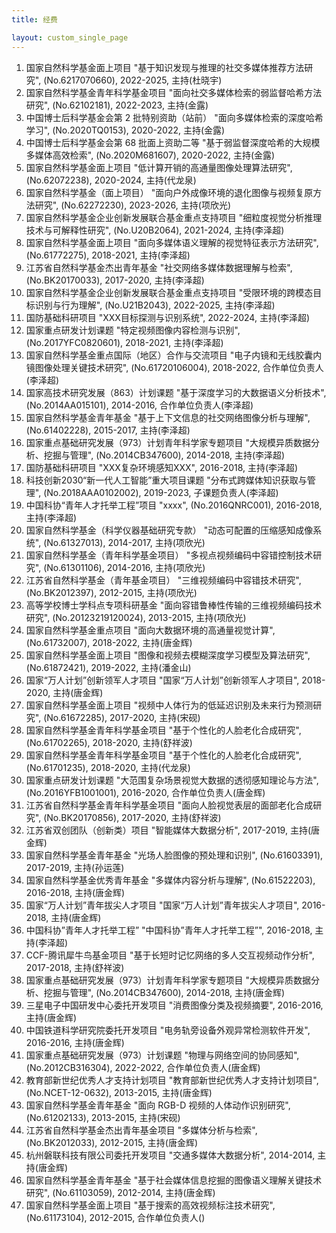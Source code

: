 ```yaml
---
title: 经费

layout: custom_single_page
---
```


1. 国家自然科学基金面上项目 "基于知识发现与推理的社交多媒体推荐方法研究", (No.6217070660), 2022-2025, 主持(杜晓宇)
2. 国家自然科学基金青年科学基金项目 "面向社交多媒体检索的弱监督哈希方法研究", (No.62102181), 2022-2023, 主持(金露)
3. 中国博士后科学基金会第 2 批特别资助（站前） "面向多媒体检索的深度哈希学习", (No.2020TQ0153), 2020-2022, 主持(金露)
4. 中国博士后科学基金会第 68 批面上资助二等 "基于弱监督深度哈希的大规模多媒体高效检索", (No.2020M681607), 2020-2022, 主持(金露)
5. 国家自然科学基金面上项目 "低计算开销的高通量图像处理算法研究", (No.62072238), 2020-2024, 主持(代龙泉)
6. 国家自然科学基金（面上项目） "面向户外成像环境的退化图像与视频复原方法研究", (No.62272230), 2023-2026, 主持(项欣光)
7. 国家自然科学基金企业创新发展联合基金重点支持项目 "细粒度视觉分析推理技术与可解释性研究", (No.U20B2064), 2021-2024, 主持(李泽超)
8. 国家自然科学基金面上项目 "面向多媒体语义理解的视觉特征表示方法研究", (No.61772275), 2018-2021, 主持(李泽超)
9. 江苏省自然科学基金杰出青年基金 "社交网络多媒体数据理解与检索", (No.BK20170033), 2017-2020, 主持(李泽超)
10. 国家自然科学基金企业创新发展联合基金重点支持项目 "受限环境的跨模态目标识别与行为理解", (No.U21B2043), 2022-2025, 主持(李泽超)
11. 国防基础科研项目 "XXX目标探测与识别系统", 2022-2024, 主持(李泽超)
12. 国家重点研发计划课题 "特定视频图像内容检测与识别", (No.2017YFC0820601), 2018-2021, 主持(李泽超)
13. 国家自然科学基金重点国际（地区）合作与交流项目 "电子内镜和无线胶囊内镜图像处理关键技术研究", (No.61720106004), 2018-2022, 合作单位负责人(李泽超)
14. 国家高技术研究发展（863）计划课题 "基于深度学习的大数据语义分析技术", (No.2014AA015101), 2014-2016, 合作单位负责人(李泽超)
15. 国家自然科学基金青年基金 "基于上下文信息的社交网络图像分析与理解", (No.61402228), 2015-2017, 主持(李泽超)
16. 国家重点基础研究发展（973）计划青年科学家专题项目 "大规模异质数据分析、挖掘与管理", (No.2014CB347600), 2014-2018, 主持(李泽超)
17. 国防基础科研项目 "XXX复杂环境感知XXX", 2016-2018, 主持(李泽超)
18. 科技创新2030“新一代人工智能”重大项目课题 "分布式跨媒体知识获取与管理", (No.2018AAA0102002), 2019-2023, 子课题负责人(李泽超)
19. 中国科协“青年人才托举工程”项目 "xxxx", (No.2016QNRC001), 2016-2018, 主持(李泽超)
20. 国家自然科学基金（科学仪器基础研究专款） "动态可配置的压缩感知成像系统", (No.61327013), 2014-2017, 主持(项欣光)
21. 国家自然科学基金（青年科学基金项目） "多视点视频编码中容错控制技术研究", (No.61301106), 2014-2016, 主持(项欣光)
22. 江苏省自然科学基金（青年基金项目） "三维视频编码中容错技术研究", (No.BK2012397), 2012-2015, 主持(项欣光)
23. 高等学校博士学科点专项科研基金 "面向容错鲁棒性传输的三维视频编码技术研究", (No.20123219120024), 2013-2015, 主持(项欣光)
24. 国家自然科学基金重点项目 "面向大数据环境的高通量视觉计算", (No.61732007), 2018-2022, 主持(唐金辉)
25. 国家自然科学基金面上项目 "图像和视频去模糊深度学习模型及算法研究", (No.61872421), 2019-2022, 主持(潘金山)
26. 国家“万人计划”创新领军人才项目 "国家“万人计划”创新领军人才项目", 2018-2020, 主持(唐金辉)
27. 国家自然科学基金面上项目 "视频中人体行为的低延迟识别及未来行为预测研究", (No.61672285), 2017-2020, 主持(宋砚)
28. 国家自然科学基金青年科学基金项目 "基于个性化的人脸老化合成研究", (No.61702265), 2018-2020, 主持(舒祥波)
29. 国家自然科学基金青年科学基金项目 "基于个性化的人脸老化合成研究", (No.61701235), 2018-2020, 主持(代龙泉)
30. 国家重点研发计划课题 "大范围复杂场景视觉大数据的透彻感知理论与方法", (No.2016YFB1001001), 2016-2020, 合作单位负责人(唐金辉)
31. 江苏省自然科学基金青年科学基金项目 "面向人脸视觉表层的面部老化合成研究", (No.BK20170856), 2017-2020, 主持(舒祥波)
32. 江苏省双创团队（创新类）项目 "智能媒体大数据分析", 2017-2019, 主持(唐金辉)
33. 国家自然科学基金青年基金 "光场人脸图像的预处理和识别", (No.61603391), 2017-2019, 主持(孙运莲)
34. 国家自然科学基金优秀青年基金 "多媒体内容分析与理解", (No.61522203), 2016-2018, 主持(唐金辉)
35. 国家“万人计划”青年拔尖人才项目 "国家“万人计划”青年拔尖人才项目", 2016-2018, 主持(唐金辉)
36. 中国科协”青年人才托举工程” "中国科协”青年人才托举工程”", 2016-2018, 主持(李泽超)
37. CCF-腾讯犀牛鸟基金项目 "基于长短时记忆网络的多人交互视频动作分析", 2017-2018, 主持(舒祥波)
38. 国家重点基础研究发展（973）计划青年科学家专题项目 "大规模异质数据分析、挖掘与管理", (No.2014CB347600), 2014-2018, 主持(唐金辉)
39. 三星电子中国研发中心委托开发项目 "消费图像分类及视频摘要", 2016-2016, 主持(唐金辉)
40. 中国铁道科学研究院委托开发项目 "电务轨旁设备外观异常检测软件开发", 2016-2016, 主持(唐金辉)
41. 国家重点基础研究发展（973）计划课题 "物理与网络空间的协同感知", (No.2012CB316304), 2022-2022, 合作单位负责人(唐金辉)
42. 教育部新世纪优秀人才支持计划项目 "教育部新世纪优秀人才支持计划项目", (No.NCET-12-0632), 2013-2015, 主持(唐金辉)
43. 国家自然科学基金青年基金 "面向 RGB-D 视频的人体动作识别研究", (No.61202133), 2013-2015, 主持(宋砚)
44. 江苏省自然科学基金杰出青年基金项目 "多媒体分析与检索", (No.BK2012033), 2012-2015, 主持(唐金辉)
45. 杭州磐联科技有限公司委托开发项目 "交通多媒体大数据分析", 2014-2014, 主持(唐金辉)
46. 国家自然科学基金青年基金 "基于社会媒体信息挖掘的图像语义理解关键技术研究", (No.61103059), 2012-2014, 主持(唐金辉)
47. 国家自然科学基金面上项目 "基于搜索的高效视频标注技术研究", (No.61173104), 2012-2015, 合作单位负责人()


